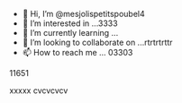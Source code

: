 - 👋 Hi, I’m @mesjolispetitspoubel4
- 👀 I’m interested in ...3333
- 🌱 I’m currently learning ...
- 💞️ I’m looking to collaborate on ...rtrtrtrttr
- 📫 How to reach me ...
03303
<!---
mesjolispetitspoubel4/mesjolispetitspoubel4 is a ✨ special ✨ repository because its `README.md` (this file) appears on your GitHub profile.
You can click the Preview link to take a look at your changes.
--->11651
xxxxx
cvcvcvcv
